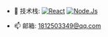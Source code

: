 


- 🔧 技术栈:
 [![React](https://img.shields.io/badge/React-16.0+-blue.svg?style=plastic)](https://react.docschina.org/)
  [![Node.Js](https://img.shields.io/badge/Node.js-14.0+-black.svg?style=plastic)](http://nodejs.p2hp.com/)


- 📫 邮箱:
  1812503349@qq.com
